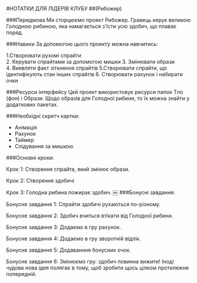 #НОТАТКИ ДЛЯ ЛІДЕРІВ КЛУБУ
##(Рибожер)

###Передмова
Ми сторцюємо проект Рибожер. Гравець керує великою Голодною рибиною, яка намагається з'їсти усю здобич, що плаває поряд.

###Навики
За допомогою цього проекту можна навчитись: 

1.Створювати рухомі спрайти  
2. Керувати спрайтами за допомогою мишки 
3. Змінювати образи        
4. Виявляти факт зіткнення спрайтів 
5.Створювати спрайти, що ідентифікують стан інших спрайтів 
6. Створювати рахунок і набирати очки

###Ресурси інтерфейсу
Цей проект використовує ресурси папок Тло (фон) і Образи. Щодо образів для Голодної рибини, то їх можна знайти у додаткових пакетах.

###Необхідні скретч картки:
* Анімація
* Рахунок
* Таймер 
* Слідування за мишкою

###Основні кроки:

Крок 1: Створення спрайта, який змінює образи. 

Крок 2: Створення здобичі 

Крок 3: Голодна рибина пожирає здобич.
￼
###Бонусні завдання:

Бонусне завдання 1: Спрайти здобичі рухаються по-різному. 

Бонусне завдання 2: Здобич вчиться втікати від  Голодної рибини.

Бонусне завдання 3: Додаємо в гру рахунок. 

Бонусне завдання 4: Додаємо в гру зворотній відлік. 

Бонусне завдання 5: Додаванння бонусних очок. 

Бонусне завдання 6: Змінюємо гру: здобич повинна вижити! Іноді чудова нова ідея полягає в тому, щоб зробити щось цілком протилежне попередній.
